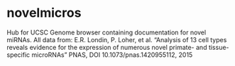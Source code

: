 # novelmicros
Hub for UCSC Genome browser containing documentation for novel miRNAs.
All data from: E.R. Londin, P. Loher, et al. “Analysis of 13 cell types reveals evidence for the expression of numerous novel primate- and tissue-specific microRNAs” PNAS, DOI 10.1073/pnas.1420955112, 2015
